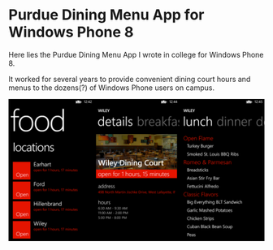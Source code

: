 # Purdue Dining Menu App for Windows Phone 8

Here lies the Purdue Dining Menu App I wrote in college for Windows Phone 8.

It worked for several years to provide convenient dining court hours and menus
to the dozens(?) of Windows Phone users on campus.

[![Screenshots of the application showing a list of dining courts, dining menus, and hours](Screenshot.png)](Screenshot.png)